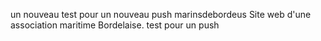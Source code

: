 un nouveau test pour un nouveau push
marinsdebordeus
Site web d'une association maritime Bordelaise.
test pour un push
